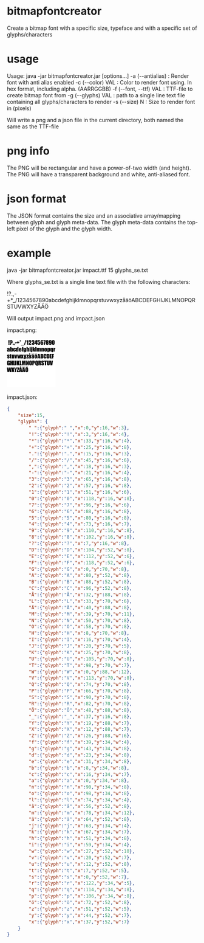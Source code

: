 bitmapfontcreator
=================

Create a bitmap font with a specific size, typeface and with a specific set of glyphs/characters

usage
=====
Usage: java -jar bitmapfontcreator.jar [options...]
 -a (--antialias)       : Render font with anti alias enabled
 -c (--color) VAL       : Color to render font using. In hex format, including
                          alpha. (AARRGGBB)
 -f (--font, --ttf) VAL : TTF-file to create bitmap font from
 -g (--glyphs) VAL      : path to a single line text file containing all
                          glyphs/characters to render
 -s (--size) N          : Size to render font in (pixels)

Will write a png and a json file in the current directory, both named the same as the TTF-file

png info
========
The PNG will be rectangular and have a power-of-two width (and height). The PNG will have a transparent background and white, anti-aliased font.

json format
===========
The JSON format contains the size and an associative array/mapping between glyph and glyph meta-data. The glyph meta-data contains the top-left pixel of the glyph and the glyph width.

example
=======
java -jar bitmapfontcreator.jar impact.ttf 15 glyphs_se.txt

Where glyphs_se.txt is a single line text file with the following characters:

 !?.,-+*_/1234567890abcdefghijklmnopqrstuvwxyzåäöABCDEFGHIJKLMNOPQRSTUVWXYZÅÄÖ

Will output impact.png and impact.json

impact.png:

![impact.png](https://raw.githubusercontent.com/britzl/bitmapfontcreator/master/impact.png)

impact.json:
```JSON
{
	"size":15,
	"glyphs": {
		" ":{"glyph":" ","x":0,"y":16,"w":3},
		"!":{"glyph":"!","x":3,"y":16,"w":4},
		"*":{"glyph":"*","x":33,"y":16,"w":4},
		"+":{"glyph":"+","x":25,"y":16,"w":8},
		".":{"glyph":".","x":15,"y":16,"w":3},
		"/":{"glyph":"/","x":45,"y":16,"w":6},
		",":{"glyph":",","x":18,"y":16,"w":3},
		"-":{"glyph":"-","x":21,"y":16,"w":4},
		"3":{"glyph":"3","x":65,"y":16,"w":8},
		"2":{"glyph":"2","x":57,"y":16,"w":8},
		"1":{"glyph":"1","x":51,"y":16,"w":6},
		"0":{"glyph":"0","x":118,"y":16,"w":8},
		"7":{"glyph":"7","x":96,"y":16,"w":6},
		"6":{"glyph":"6","x":88,"y":16,"w":8},
		"5":{"glyph":"5","x":80,"y":16,"w":8},
		"4":{"glyph":"4","x":73,"y":16,"w":7},
		"9":{"glyph":"9","x":110,"y":16,"w":8},
		"8":{"glyph":"8","x":102,"y":16,"w":8},
		"?":{"glyph":"?","x":7,"y":16,"w":8},
		"D":{"glyph":"D","x":104,"y":52,"w":8},
		"E":{"glyph":"E","x":112,"y":52,"w":6},
		"F":{"glyph":"F","x":118,"y":52,"w":6},
		"G":{"glyph":"G","x":0,"y":70,"w":8},
		"A":{"glyph":"A","x":80,"y":52,"w":8},
		"B":{"glyph":"B","x":88,"y":52,"w":8},
		"C":{"glyph":"C","x":96,"y":52,"w":8},
		"Å":{"glyph":"Å","x":32,"y":88,"w":8},
		"L":{"glyph":"L","x":33,"y":70,"w":6},
		"Ä":{"glyph":"Ä","x":40,"y":88,"w":8},
		"M":{"glyph":"M","x":39,"y":70,"w":11},
		"N":{"glyph":"N","x":50,"y":70,"w":8},
		"O":{"glyph":"O","x":58,"y":70,"w":8},
		"H":{"glyph":"H","x":8,"y":70,"w":8},
		"I":{"glyph":"I","x":16,"y":70,"w":4},
		"J":{"glyph":"J","x":20,"y":70,"w":5},
		"K":{"glyph":"K","x":25,"y":70,"w":8},
		"U":{"glyph":"U","x":105,"y":70,"w":8},
		"T":{"glyph":"T","x":98,"y":70,"w":7},
		"W":{"glyph":"W","x":0,"y":88,"w":12},
		"V":{"glyph":"V","x":113,"y":70,"w":8},
		"Q":{"glyph":"Q","x":74,"y":70,"w":8},
		"P":{"glyph":"P","x":66,"y":70,"w":8},
		"S":{"glyph":"S","x":90,"y":70,"w":8},
		"R":{"glyph":"R","x":82,"y":70,"w":8},
		"Ö":{"glyph":"Ö","x":48,"y":88,"w":8},
		"_":{"glyph":"_","x":37,"y":16,"w":8},
		"Y":{"glyph":"Y","x":19,"y":88,"w":7},
		"X":{"glyph":"X","x":12,"y":88,"w":7},
		"Z":{"glyph":"Z","x":26,"y":88,"w":6},
		"f":{"glyph":"f","x":39,"y":34,"w":4},
		"g":{"glyph":"g","x":43,"y":34,"w":8},
		"d":{"glyph":"d","x":23,"y":34,"w":8},
		"e":{"glyph":"e","x":31,"y":34,"w":8},
		"b":{"glyph":"b","x":8,"y":34,"w":8},
		"c":{"glyph":"c","x":16,"y":34,"w":7},
		"a":{"glyph":"a","x":0,"y":34,"w":8},
		"n":{"glyph":"n","x":90,"y":34,"w":8},
		"o":{"glyph":"o","x":98,"y":34,"w":8},
		"l":{"glyph":"l","x":74,"y":34,"w":4},
		"å":{"glyph":"å","x":56,"y":52,"w":8},
		"m":{"glyph":"m","x":78,"y":34,"w":12},
		"ä":{"glyph":"ä","x":64,"y":52,"w":8},
		"j":{"glyph":"j","x":63,"y":34,"w":4},
		"k":{"glyph":"k","x":67,"y":34,"w":7},
		"h":{"glyph":"h","x":51,"y":34,"w":8},
		"i":{"glyph":"i","x":59,"y":34,"w":4},
		"w":{"glyph":"w","x":27,"y":52,"w":10},
		"v":{"glyph":"v","x":20,"y":52,"w":7},
		"u":{"glyph":"u","x":12,"y":52,"w":8},
		"t":{"glyph":"t","x":7,"y":52,"w":5},
		"s":{"glyph":"s","x":0,"y":52,"w":7},
		"r":{"glyph":"r","x":122,"y":34,"w":5},
		"q":{"glyph":"q","x":114,"y":34,"w":8},
		"p":{"glyph":"p","x":106,"y":34,"w":8},
		"ö":{"glyph":"ö","x":72,"y":52,"w":8},
		"z":{"glyph":"z","x":51,"y":52,"w":5},
		"y":{"glyph":"y","x":44,"y":52,"w":7},
		"x":{"glyph":"x","x":37,"y":52,"w":7}
	}
}
```
